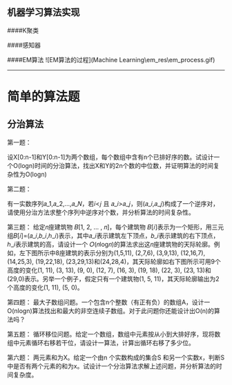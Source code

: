 
## 机器学习算法实现
####K聚类

####感知器

####EM算法
![EM算法的过程](Machine Learning\em_res\em_process.gif)
***

# 简单的算法题
## 分治算法


第一题：

设X[0:n-1]和Y[0:n-1]为两个数组，每个数组中含有n个已排好序的数。试设计一个O(logn)时间的分治算法，找出X和Y的2n个数的中位数，并证明算法的时间复杂性为O(logn)

第二题：

有一实数序列𝑎_1,𝑎_2,…,𝑎_𝑁，若𝑖<𝑗 且 𝑎_𝑖>𝑎_𝑗，则(𝑎_𝑖,𝑎_𝑗)构成了一个逆序对，请使用分治方法求整个序列中逆序对个数，并分析算法的时间复杂性。

第三题：
给定𝑛座建筑物 𝐵[1, 2, … , 𝑛]，每个建筑物 𝐵[𝑖]表示为一个矩形，用三元组𝐵[𝑖]=(𝑎_𝑖,𝑏_𝑖,ℎ_𝑖)表示，其中𝑎_𝑖表示建筑左下顶点，𝑏_𝑖表示建筑的右下顶点，ℎ_𝑖表示建筑的高，请设计一个 𝑂(𝑛log𝑛)的算法求出这𝑛座建筑物的天际轮廓。例如，左下图所示中8座建筑的表示分别为(1,5,11), (2,7,6), (3,9,13), (12,16,7), (14,25,3), (19,22,18), (23,29,13)和(24,28,4)，其天际轮廓如右下图所示可用9个高度的变化(1, 11), (3, 13), (9, 0), (12, 7), (16, 3), (19, 18), (22, 3), (23, 13)和(29,0)表示。另举一个例子，假定只有一个建筑物(1, 5, 11)，其天际轮廓输出为2个高度的变化(1, 11), (5, 0)。

第四题：
最大子数组问题。一个包含n个整数（有正有负）的数组A，设计一O(nlogn)算法找出和最大的非空连续子数组。对于此问题你还能设计出O(n)的算法吗？

第五题：
循环移位问题。给定一个数组，数组中元素按从小到大排好序，现将数组中元素循环右移若干位，请设计一算法，计算出循环右移了多少位。

第六题：
两元素和为X。给定一个由n 个实数构成的集合S 和另一个实数x，判断S 中是否有两个元素的和为x。试设计一个分治算法求解上述问题，并分析算法的时间复杂度。


